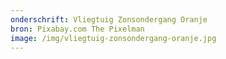 ```yaml
---
onderschrift: Vliegtuig Zonsondergang Oranje
bron: Pixabay.com The Pixelman
image: /img/vliegtuig-zonsondergang-oranje.jpg
---
```

